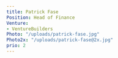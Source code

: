 ```yaml
---
title: Patrick Fase
Position: Head of Finance
Venture:
- VentureBuilders
Photo: "/uploads/patrick-fase.jpg"
Photo2x: "/uploads/patrick-fase@2x.jpg"
prio: 2
---
```

